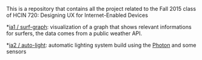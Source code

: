 This is a repository that contains all the project related to the Fall 2015 class of
HCIN 720: Designing UX for Internet-Enabled Devices

*[ia1 / surf-graph](https://github.com/tonyjmnz/hcin720/tree/master/ia1): visualization of a graph that shows relevant informations for surfers, the data comes from a public weather API.

*[ia2 / auto-light](https://github.com/tonyjmnz/hcin720/tree/master/ia2): automatic lighting system build using the [Photon](https://store.particle.io/?product=particle-photon) and some sensors
